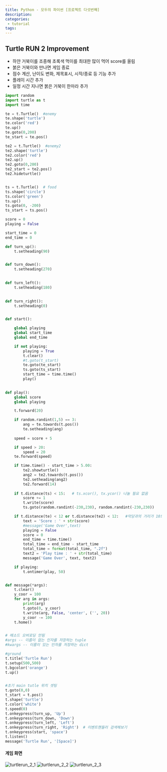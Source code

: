 ```yaml
---
title: Python - 모두의 파이썬 [프로젝트 다섯번째]
description:
categories:
 - tutorial
tags:
---
```


## Turtle RUN 2 Improvement

- 하얀 거북이를 조종해 초록색 먹이를 최대한 많이 먹어 score를 올림
- 붉은 거북이와 만나면 게임 종료
- 점수 계산, 난이도 변화, 제목표시, 시작/종료 등 기능 추가
- 플레이 시간 추가
- 일정 시간 지나면 붉은 거북이 한마라 추가

```python
import random
import turtle as t
import time

te = t.Turtle()  #enemy
te.shape('turtle')
te.color('red')
te.up()
te.goto(0,200)
te_start = te.pos()

te2 = t.Turtle()  #enemy2
te2.shape('turtle')
te2.color('red')
te2.up()
te2.goto(0,200)
te2_start = te2.pos()
te2.hideturtle()


ts = t.Turtle()  # food
ts.shape('circle')
ts.color('green')
ts.up()
ts.goto(0, -200)
ts_start = ts.pos()

score = 0
playing = False

start_time = 0
end_time = 0

def turn_up():
    t.setheading(90)


def turn_down():
    t.setheading(270)

    
def turn_left():
    t.setheading(180)

    
def turn_right():
    t.setheading(0)


def start():

    global playing
    global start_time
    global end_time

    if not playing:
        playing = True
        t.clear()
        #t.goto(t_start)
        te.goto(te_start)
        ts.goto(ts_start)
        start_time = time.time()
        play()
        

def play():
    global score
    global playing

    t.forward(20)

    if random.randint(1,5) == 3:
        ang = te.towards(t.pos())
        te.setheading(ang)
        
    speed = score + 5

    if speed > 20:
        speed = 20
    te.forward(speed)

    if time.time() - start_time > 5.00:
        te2.showturtle()
        ang2 = te2.towards(t.pos())
        te2.setheading(ang2)
        te2.forward(14)
        
    if t.distance(ts) < 15:   # ts.xcor(), tx.ycor() 나눌 필요 없음
        score += 1
        t.write(score)
        ts.goto(random.randint(-230,230), random.randint(-230,230))

    if t.distance(te) < 12 or t.distance(te2) < 12:   #악당과의 거리가 10보다 작으면 
        text = 'Score : ' + str(score)
        #message('Game Over',text)
        playing = False
        score = 0
        end_time = time.time()
        total_time = end_time - start_time
        total_time = format(total_time, ".2f")
        text2 = 'Play time : ' + str(total_time)
        message('Game Over', text, text2)

    if playing:
        t.ontimer(play, 50)


def message(*args):
    t.clear()
    y_coor = 100
    for arg in args:
        print(arg)
        t.goto(0, y_coor)
        t.write(arg, False, 'center', ('', 20))
        y_coor -= 100
    t.home()


# 메소드 오버로딩 안됨
#args -- 이름이 없는 인자를 저장하는 tuple
#kwargs -- 이름이 있는 인자를 저장하는 dict

#ground
t.title('Turtle Run')
t.setup(500,500)
t.bgcolor('orange')
t.up()


#초기 main tutle 위치 셋팅
t.goto(0,0)
t_start = t.pos()
t.shape('turtle')
t.color('white')
t.speed(0)
t.onkeypress(turn_up, 'Up')
t.onkeypress(turn_down, 'Down')
t.onkeypress(turn_left, 'Left')
t.onkeypress(turn_right, 'Right')  # 이벤트핸들러 검색해보기
t.onkeypress(start, 'space')
t.listen()
message('Turtle Run', '[Space]')
```

#### 게임 화면

![turtlerun_2_1](https://github.com/pibu001/pibu001.github.io/blob/master/_posts/image/modu_python/turtlerun_2_improvement.PNG?raw=true)
![turtlerun_2_2](https://github.com/pibu001/pibu001.github.io/blob/master/_posts/image/modu_python/turtlerun_2_improvement_2.PNG?raw=true)
![turtlerun_2_3](https://github.com/pibu001/pibu001.github.io/blob/master/_posts/image/modu_python/turtlerun_2_improvement_3.PNG?raw=true)
